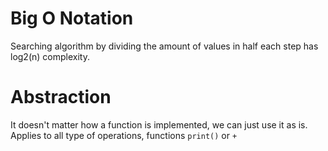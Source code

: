 # Big O Notation

Searching algorithm by dividing the amount of values in half each step has log2(n) complexity.

# Abstraction

It doesn't matter how a function is implemented, we can just use it as is. Applies to all type of operations, functions `print()` or `+`

